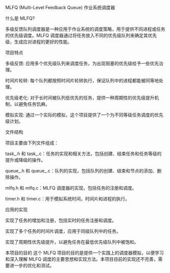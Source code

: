 MLFQ (Multi-Level Feedback Queue) 作业系统调度器

什么是 MLFQ?

多级反馈队列调度器是一种应用于作业系统的调度策略，用于提供不同进程或任务的优先级调度。MLFQ 调度器通过将任务放入不同的优先级队列来确定其优先级，生成应对进程的更好的性能。

项目特点

多级反馈: 应用多个优先级队列来调度任务，为出现阻塞的优先级给予一些优先治理。

时间片轮转: 每个队列都按照时间片轮转执行，保证队列中的进程都能被同等地处理。

优先级老化: 对于长时间被队列低优先的任务，提供一种周期性的优先级提升机制，以避免任务饥麻。

模拟实现: 通过一个实际的模拟，这个项目提供了一个为不同等级任务调度的优先级计划。

文件结构

项目主要由下列文件组成：

task_.h 和 task_.c：任务的实现和相关方法，包括创建、结束任务和任务等级的提升或降级的操作。

queue_.h 和 queue_.c：队列的实现，包括队列的创建、结束和节点的添加、删除操作。

mlfq.h 和 mlfq.c：MLFQ 调度器的实现，包括任务的注册和调度。

timer.h 和 timer.c：用于模拟系统时间，时间片和进程的执行。

应用的实现

实现了任务的增加和注册，包括实时的任务注册和调度。

实现了多个任务的时间片调度，应用于同级队列中的任务。

实现了周期性优先级提升，以避免任务在最低优先级队列中被饱和。

本项目的目的
这个 MLFQ 项目的目的是提供一个实践上的调度器模拟，以便学习和深入理解 MLFQ 调度的主要思想和实现方法。本项目目前的实现还不完善，需要进一步的优化和测试。